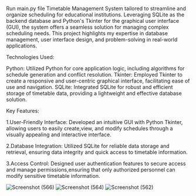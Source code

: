 Run main.py file
Timetable Management System tailored to streamline and organize scheduling for educational institutions. Leveraging SQLite as the backend database and Python's Tkinter for the graphical user interface (GUI), the system offers a seamless solution for managing complex scheduling needs. This project highlights my expertise in database management, user interface design, and problem-solving in real-world applications.

Technologies Used:

Python: Utilized Python for core application logic, including algorithms for schedule generation and conflict resolution.
Tkinter: Employed Tkinter to create a responsive and user-centric graphical interface, facilitating ease of use and navigation.
SQLite: Integrated SQLite for robust and efficient storage of timetable data, providing a lightweight and effective database solution.

Key Features:

1.User-Friendly Interface: Developed an intuitive GUI with Python Tkinter, allowing users to easily create,view, and modify schedules through a visually appealing and interactive interface.
  
2.Database Integration: Utilized SQLite for reliable data storage and retrieval, ensuring data integrity and quick access to timetable information.

3.Access Control: Designed user authentication features to secure access and manage permissions,ensuring that only authorized personnel can modify sensitive timetable information.

![Screenshot (566)](https://github.com/Shubham-Chikane/TIME-MATRIX/assets/126098454/ea2b16e5-bc30-4cda-8685-457b72a5d8e7)
![Screenshot (564)](https://github.com/Shubham-Chikane/TIME-MATRIX/assets/126098454/f4c94ffc-4d8b-4349-a2e3-f8426e8fef47)
![Screenshot (562)](https://github.com/Shubham-Chikane/TIME-MATRIX/assets/126098454/ecfbe69d-7e10-4ec5-abbd-b356c23bc4a8)
